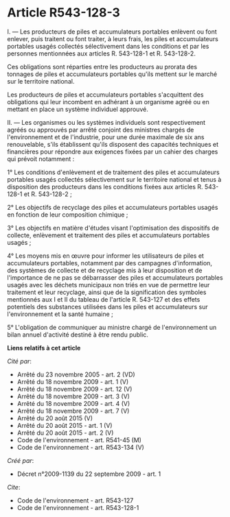 # Article R543-128-3

I. ― Les producteurs de piles et accumulateurs portables enlèvent ou font enlever, puis traitent ou font traiter, à leurs
frais, les piles et accumulateurs portables usagés collectés sélectivement dans les conditions et par les personnes
mentionnées aux articles R. 543-128-1 et R. 543-128-2. 

Ces obligations sont réparties entre les producteurs au prorata des tonnages de piles et accumulateurs portables qu'ils
mettent sur le marché sur le territoire national. 

Les producteurs de piles et accumulateurs portables s'acquittent des obligations qui leur incombent en adhérant à un
organisme agréé ou en mettant en place un système individuel approuvé. 

II. ― Les organismes ou les systèmes individuels sont respectivement agréés ou approuvés par arrêté conjoint des ministres
chargés de l'environnement et de l'industrie, pour une durée maximale de six ans renouvelable, s'ils établissent qu'ils
disposent des capacités techniques et financières pour répondre aux exigences fixées par un cahier des charges qui prévoit
notamment : 

1° Les conditions d'enlèvement et de traitement des piles et accumulateurs portables usagés collectés sélectivement sur le
territoire national et tenus à disposition des producteurs dans les conditions fixées aux articles R. 543-128-1 et R.
543-128-2 ; 

2° Les objectifs de recyclage des piles et accumulateurs portables usagés en fonction de leur composition chimique ; 

3° Les objectifs en matière d'études visant l'optimisation des dispositifs de collecte, enlèvement et traitement des piles et
accumulateurs portables usagés ; 

4° Les moyens mis en œuvre pour informer les utilisateurs de piles et accumulateurs portables, notamment par des campagnes
d'information, des systèmes de collecte et de recyclage mis à leur disposition et de l'importance de ne pas se débarrasser
des piles et accumulateurs portables usagés avec les déchets municipaux non triés en vue de permettre leur traitement et leur
recyclage, ainsi que de la signification des symboles mentionnés aux I et II du tableau de l'article R. 543-127 et des effets
potentiels des substances utilisées dans les piles et accumulateurs sur l'environnement et la santé humaine ; 

5° L'obligation de communiquer au ministre chargé de l'environnement un bilan annuel d'activité destiné à être rendu public.

**Liens relatifs à cet article**

_Cité par_:

  - Arrêté du 23 novembre 2005 - art. 2 (VD)
  - Arrêté du 18 novembre 2009 - art. 1 (V)
  - Arrêté du 18 novembre 2009 - art. 12 (V)
  - Arrêté du 18 novembre 2009 - art. 3 (V)
  - Arrêté du 18 novembre 2009 - art. 4 (V)
  - Arrêté du 18 novembre 2009 - art. 7 (V)
  - Arrêté du 20 août 2015 (V)
  - Arrêté du 20 août 2015 - art. 1 (V)
  - Arrêté du 20 août 2015 - art. 2 (V)
  - Code de l'environnement - art. R541-45 (M)
  - Code de l'environnement - art. R543-134 (V)

_Créé par_:

  - Décret n°2009-1139 du 22 septembre 2009 - art. 1

_Cite_:

  - Code de l'environnement - art. R543-127
  - Code de l'environnement - art. R543-128-1

